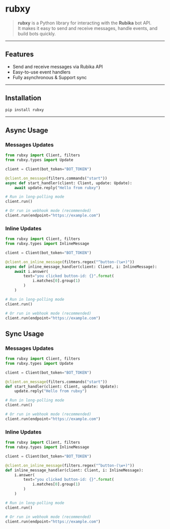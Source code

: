 # rubxy

> **rubxy** is a Python library for interacting with the **Rubika** bot API.  
> It makes it easy to send and receive messages, handle events, and build bots quickly.

---

## Features

- Send and receive messages via Rubika API
- Easy-to-use event handlers
- Fully asynchronous & Support sync

---

## Installation

```bash
pip install rubxy
```

---

## Async Usage


### Messages Updates
```python
from rubxy import Client, filters
from rubxy.types import Update

client = Client(bot_token="BOT_TOKEN")

@client.on_message(filters.commands("start"))
async def start_handler(client: Client, update: Update):
    await update.reply("Hello from rubxy")

# Run in long-polling mode
client.run()

# Or run in webhook mode (recommended)
client.run(endpoint="https://example.com")
```

### Inline Updates

```python
from rubxy import Client, filters
from rubxy.types import InlineMessage

client = Client(bot_token="BOT_TOKEN")

@client.on_inline_message(filters.regex("^button-(\w+)"))
async def inline_message_handler(client: Client, i: InlineMessage):
    await i.answer(
        text="you clicked button-id: {}".format(
            i.matches[0].group(1)
        )
    )

# Run in long-polling mode
client.run()

# Or run in webhook mode (recommended)
client.run(endpoint="https://example.com")
```

## Sync Usage


### Messages Updates
```python
from rubxy import Client, filters
from rubxy.types import Update

client = Client(bot_token="BOT_TOKEN")

@client.on_message(filters.commands("start"))
def start_handler(client: Client, update: Update):
    update.reply("Hello from rubxy")

# Run in long-polling mode
client.run()

# Or run in webhook mode (recommended)
client.run(endpoint="https://example.com")
```

### Inline Updates

```python
from rubxy import Client, filters
from rubxy.types import InlineMessage

client = Client(bot_token="BOT_TOKEN")

@client.on_inline_message(filters.regex("^button-(\w+)"))
def inline_message_handler(client: Client, i: InlineMessage):
    i.answer(
        text="you clicked button-id: {}".format(
            i.matches[0].group(1)
        )
    )

# Run in long-polling mode
client.run()

# Or run in webhook mode (recommended)
client.run(endpoint="https://example.com")
```